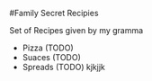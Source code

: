 #Family Secret Recipies

Set of Recipes given by my gramma

- Pizza (TODO)
- Suaces (TODO)
- Spreads (TODO)
kjkjjk